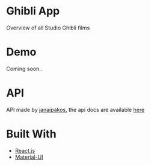 # Ghibli App

Overview of all Studio Ghibli films

# Demo

Coming soon..

# API

API made by [janaipakos](https://github.com/janaipakos/ghibliapi), the api docs are available [here](https://ghibliapi.herokuapp.com/)

# Built With

- [React.js](https://reactjs.org/)
- [Material-UI](https://mui.com/)
